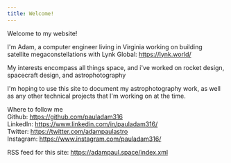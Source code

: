 ```yaml
---
title: Welcome!
---
```


Welcome to my website!

I'm Adam, a computer engineer living in Virginia working on building satellite megaconstellations with Lynk Global: https://lynk.world/

My interests encompass all things space, and i've worked on rocket design, spacecraft design, and astrophotography

I'm hoping to use this site to document my astrophotography work, as well as any other technical projects that I'm working on at the time.

Where to follow me  
Github: https://github.com/pauladam316  
LinkedIn: https://www.linkedin.com/in/pauladam316/  
Twitter: https://twitter.com/adampaulastro  
Instagram: https://www.instagram.com/pauladam316/  

RSS feed for this site: https://adampaul.space/index.xml
